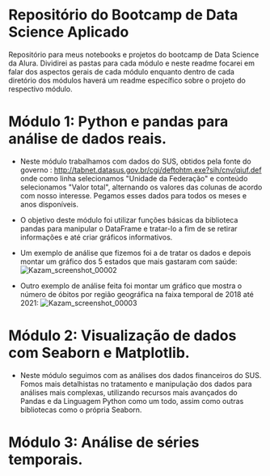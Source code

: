 # Repositório do Bootcamp de Data Science Aplicado
Repositório para meus notebooks e projetos do bootcamp de Data Science da Alura. Dividirei as pastas para cada módulo e neste readme focarei em falar dos aspectos gerais de cada módulo enquanto dentro de cada diretório dos módulos haverá um readme específico sobre o projeto do respectivo módulo.

# Módulo 1: Python e pandas para análise de dados reais.
* Neste módulo trabalhamos com dados do SUS, obtidos pela fonte do governo : http://tabnet.datasus.gov.br/cgi/deftohtm.exe?sih/cnv/qiuf.def onde como linha selecionamos "Unidade da Federação" e conteúdo selecionamos "Valor total", alternando os valores das colunas de acordo com nosso interesse. Pegamos esses dados para todos os meses e anos disponíveis. 
* O objetivo deste módulo foi utilizar funções básicas da biblioteca pandas para manipular o DataFrame e tratar-lo a fim de se retirar informações e até criar gráficos informativos.
* Um exemplo de análise que fizemos foi a de tratar os dados e depois montar um gráfico dos 5 estados que mais gastaram com saúde:
![Kazam_screenshot_00002](https://user-images.githubusercontent.com/83654122/119781257-30a40600-bea1-11eb-8a8c-72d91ca405f5.png)

* Outro exemplo de análise feita foi montar um gráfico que mostra o número de óbitos por região geográfica na faixa temporal de 2018 até 2021:
![Kazam_screenshot_00003](https://user-images.githubusercontent.com/83654122/119781633-a27c4f80-bea1-11eb-800d-41d7df11086f.png)

# Módulo 2: Visualização de dados com Seaborn e Matplotlib.

* Neste módulo seguimos com as análises dos dados financeiros do SUS. Fomos mais detalhistas no tratamento e manipulação dos dados para análises mais complexas, utilizando recursos mais avançados do Pandas e da Linguagem Python como um todo, assim como outras bibliotecas como o própria Seaborn.

# Módulo 3: Análise de séries temporais.
